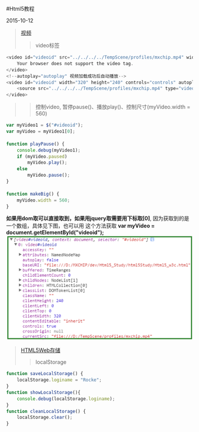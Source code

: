 #Html5教程

2015-10-12
>[视频](http://www.w3school.com.cn/html5/html_5_video.asp)
>>video标签
```js
<video id="videoid" src="../../../../TempScene/profiles/mxchip.mp4" width="320" height="240" controls="controls">
    Your browser does not support the video tag.
</video>
<!--autoplay="autoplay" 视频加载成功后自动播放-->
<video id="videoid" width="320" height="240" controls="controls" autoplay="autoplay">
    <source src="../../../../TempScene/profiles/mxchip.mp4" type="video/mp4"> Your browser does not support the video tag.
</video>
```

>>控制video, 暂停pause()、播放play()、控制尺寸(myVideo.width = 560)
```js
var myVideo1 = $("#videoid");
var myVideo = myVideo1[0];

function playPause() {
    console.debug(myVideo1);
    if (myVideo.paused)
        myVideo.play();
    else
        myVideo.pause();
}

function makeBig() {
    myVideo.width = 560;
}
```
**如果用dom取可以直接取到，如果用jquery取需要用下标取[0]**, 因为获取到的是一个数组，具体见下图，也可以用 这个方法获取  **var myVideo = document.getElementById("videoid");** <br/>
![](./img/video.png)<br/>


>[HTML5Web存储](http://www.w3school.com.cn/html5/html_5_webstorage.asp)
>>localStorage
```js
function saveLocalStorage() {
    localStorage.loginame = "Rocke";
}
function showLocalStorage(){
    console.debug(localStorage.loginame);
}
function cleanLocalStorage() {
	localStorage.clear();
}
```
